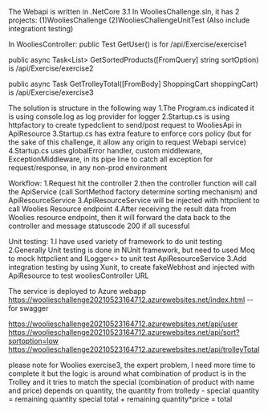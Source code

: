 The Webapi is written in .NetCore 3.1
In WooliesChallenge.sln, it has 2 projects: 
(1)WooliesChallenge
(2)WooliesChallengeUnitTest (Also include integrationt testing)

In WooliesController:
public Test GetUser() is for /api/Exercise/exercise1

public async Task<List<Product>> GetSortedProducts([FromQuery] string sortOption) is /api/Exercise/exercise2

public async Task<decimal> GetTrolleyTotal([FromBody] ShoppingCart shoppingCart) is /api/Exercise/exercise3


The solution is structure in the following way
1.The Program.cs indicated it is using console.log as log provider for logger
2.Startup.cs is using httpfactory to create typedclient to send/post request to WooliesApi in ApiResource
3.Startup.cs has extra feature to enforce cors policy (but for the sake of this challenge, it allow
any origin to request Webapi service)
4.Startup.cs uses globalError handler, custom middleware, ExceptionMiddleware,  in its pipe line to catch all exception for request/response,
in any non-prod environment

Workflow:
1.Request hit the controller
2.then the controller function will call the ApiService (call SortMethod factory determine sorting mechanism)
and ApiResourceService
3.ApiResourceService will be injected with httpclient to call Woolies Resource endpoint
4.After receiving the result data from Woolies resource endpoint, then it will forward the data back to the 
controller and message statuscode 200 if all sucessful

Unit testing:
1.I have used variety of framework to do unit testing
2.Generally Unit testing is done in NUnit framework, but need to used Moq to mock httpclient and ILogger<> to unit test ApiResourceService
3.Add integration testing by using Xunit, to create fakeWebhost and injected with ApiResource to test wooliesController URL

The service is deployed to Azure webapp
https://woolieschallenge20210523164712.azurewebsites.net/index.html   -- for swagger

https://woolieschallenge20210523164712.azurewebsites.net/api/user
https://woolieschallenge20210523164712.azurewebsites.net/api/sort?sortoption=low
https://woolieschallenge20210523164712.azurewebsites.net/api/trolleyTotal

please note for Woolies exercise3, the expert problem, I need more time to complete it
but the logic is around what combination of product is in the Trolley and it tries to match the special (combination
of product with name and price)
depends on quantity, the quantity from trolledy - special quantity = remaining quantity
special total + remaining quantity*price  = total
